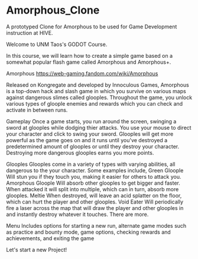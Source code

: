 # Amorphous_Clone
A prototyped Clone for Amorphous to be used for Game Development instruction at HIVE.

Welcome to UNM Taos's GODOT Course.

In this course, we will learn how to create a simple game based on a somewhat popular flash game called Amorphous and Amorphous+.

Amorphous
  https://web-gaming.fandom.com/wiki/Amorphous  
  
  Released on Kongregate and developed by Innoculous Games, Amorphous is a top-down hack and slash game in which you survive on various maps against dangerous slimes
  called glooples.
  Throughout the game, you unlock various types of gloople enemies and rewards which you can check and activate in between runs.
  
Gameplay
  Once a game starts, you run around the screen, swinging a sword at glooples while dodging thier attacks.
  You use your mouse to direct your character and click to swing your sword.
  Glooples will get more powerful as the game goes on and it runs until you've destroyed a predetermined amount of glooples or until they destroy your character.
  Destroying more dangerous glooples earns you more points.
  
Glooples
  Glooples come in a variety of types with varying abilities, all dangerous to the your character.
  Some examples include,
    Green Gloople
      Will stun you if they touch you, making it easier for others to attack you.
    Amorphous Gloople
      Will absorb other glooples to get bigger and faster. When attacked it will split into multiple, which can in turn, absorb more glooples.
    Meltie
      When destroyed, will leave an acid splatter on the floor, which can hurt the player and other glooples.
    Void Eater
      Will periodically fire a laser across the map that will draw the player and other glooples in and instantly destroy whatever it touches.
  There are more.
  
Menu
  Includes options for starting a new run, alternate game modes such as practice and bounty mode, game options, checking rewards and achievements, and exiting the game
  
Let's start a new Project!
